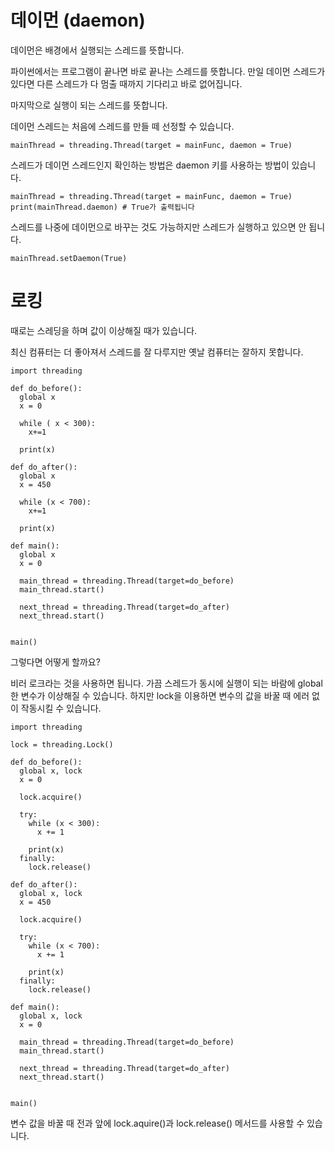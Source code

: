 # 데이먼 (daemon)
데이먼은 배경에서 실행되는 스레드를 뜻합니다.

파이썬에서는 프로그램이 끝나면 바로 끝나는 스레드를 뜻합니다. 만일 데이먼 스레드가 있다면 다른 스레드가 다 멈출 때까지 기다리고 바로 없어집니다.

마지막으로 실행이 되는 스레드를 뜻합니다.

데이먼 스레드는 처음에 스레드를 만들 떼 선정할 수 있습니다.

```
mainThread = threading.Thread(target = mainFunc, daemon = True)
```

스레드가 데이먼 스레드인지 확인하는 방법은 daemon 키를 사용하는 방법이 있습니다.

```
mainThread = threading.Thread(target = mainFunc, daemon = True)
print(mainThread.daemon) # True가 출력됩니다
```

스레드를 나중에 데이먼으로 바꾸는 것도 가능하지만 스레드가 실행하고 있으면 안 됩니다.

```
mainThread.setDaemon(True)
```

# 로킹
때로는 스레딩을 하며 값이 이상해질 때가 있습니다.

최신 컴퓨터는 더 좋아져서 스레드를 잘 다루지만 옛날 컴퓨터는 잘하지 못합니다.

```
import threading

def do_before():
  global x
  x = 0

  while ( x < 300):
    x+=1

  print(x)

def do_after():
  global x
  x = 450

  while (x < 700):
    x+=1

  print(x)

def main():
  global x
  x = 0

  main_thread = threading.Thread(target=do_before)
  main_thread.start()

  next_thread = threading.Thread(target=do_after)
  next_thread.start()


main()
```

그렇다면 어떻게 할까요?

비러 로크라는 것을 사용하면 됩니다. 가끔 스레드가 동시에 실행이 되는 바람에 global 한 변수가 이상해질 수 있습니다. 하지만 lock을 이용하면 변수의 값을 바꿀 때 에러 없이 작동시킬 수 있습니다.

```
import threading

lock = threading.Lock()

def do_before():
  global x, lock
  x = 0

  lock.acquire()

  try:
    while (x < 300):
      x += 1

    print(x)
  finally:
    lock.release()

def do_after():
  global x, lock
  x = 450

  lock.acquire()

  try:
    while (x < 700):
      x += 1

    print(x)
  finally:
    lock.release()

def main():
  global x, lock
  x = 0

  main_thread = threading.Thread(target=do_before)
  main_thread.start()

  next_thread = threading.Thread(target=do_after)
  next_thread.start()


main()
```

변수 값을 바꿀 때 전과 앞에 lock.aquire()과 lock.release() 메서드를 사용할 수 있습니다.
